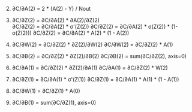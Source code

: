 
2. ∂C/∂A(2) = 2 * (A(2) - Y) / Nout

3. ∂C/∂Z(2) = ∂C/∂A(2) * ∂A(2)/∂Z(2)  
   ∂C/∂Z(2) = ∂C/∂A(2) * σ'(Z(2))
   ∂C/∂Z(2) = ∂C/∂A(2) * σ(Z(2)) * (1-σ(Z(2)))
   ∂C/∂Z(2) = ∂C/∂A(2) * A(2) * (1 - A(2))

4. ∂C/∂W(2) = ∂C/∂Z(2) * ∂Z(2)/∂W(2)
   ∂C/∂W(2) = ∂C/∂Z(2) * A(1)

5. ∂C/∂B(2) = ∂C/∂Z(2) * ∂Z(2)/∂B(2)
   ∂C/∂B(2) = sum(∂C/∂Z(2), axis=0)

6. ∂C/∂A(1) = ∂C/∂Z(2) * ∂Z(2)/∂A(1)
   ∂C/∂A(1) = ∂C/∂Z(2) * W(2)

7. ∂C/∂Z(1) = ∂C/∂A(1) * σ'(Z(1))
   ∂C/∂Z(1) = ∂C/∂A(1) * A(1) * (1 - A(1))

8. ∂C/∂W(1) = ∂C/∂Z(1) * A(0)

9. ∂C/∂B(1) = sum(∂C/∂Z(1), axis=0)

